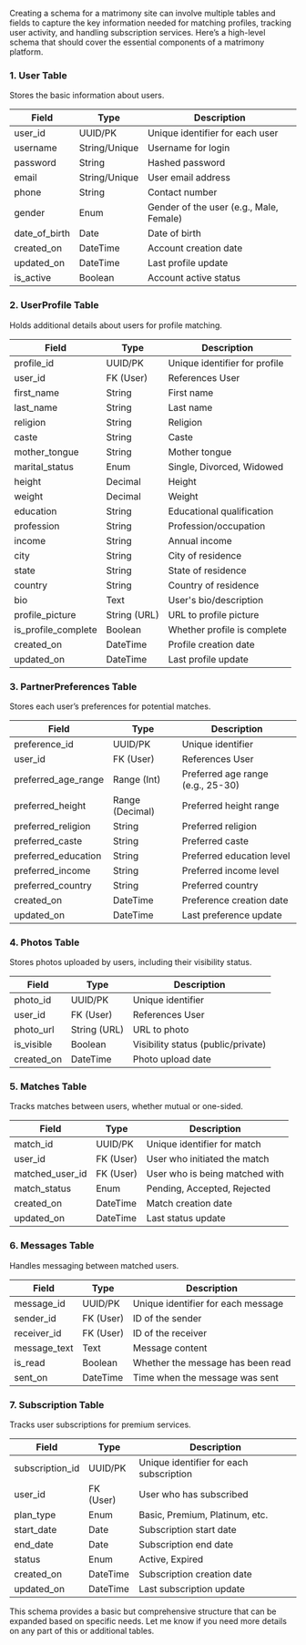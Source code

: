 Creating a schema for a matrimony site can involve multiple tables and fields to capture the key information needed for matching profiles, tracking user activity, and handling subscription services. Here’s a high-level schema that should cover the essential components of a matrimony platform.

### 1. User Table
Stores the basic information about users.

| Field            | Type           | Description                                 |
|------------------|----------------|---------------------------------------------|
| user_id          | UUID/PK        | Unique identifier for each user             |
| username         | String/Unique  | Username for login                          |
| password         | String         | Hashed password                             |
| email            | String/Unique  | User email address                          |
| phone            | String         | Contact number                              |
| gender           | Enum           | Gender of the user (e.g., Male, Female)     |
| date_of_birth    | Date           | Date of birth                               |
| created_on       | DateTime       | Account creation date                       |
| updated_on       | DateTime       | Last profile update                         |
| is_active        | Boolean        | Account active status                       |

### 2. UserProfile Table
Holds additional details about users for profile matching.

| Field                 | Type            | Description                                      |
|-----------------------|-----------------|--------------------------------------------------|
| profile_id            | UUID/PK         | Unique identifier for profile                    |
| user_id               | FK (User)       | References User                                  |
| first_name            | String          | First name                                       |
| last_name             | String          | Last name                                        |
| religion              | String          | Religion                                         |
| caste                 | String          | Caste                                            |
| mother_tongue         | String          | Mother tongue                                    |
| marital_status        | Enum            | Single, Divorced, Widowed                        |
| height                | Decimal         | Height                                           |
| weight                | Decimal         | Weight                                           |
| education             | String          | Educational qualification                         |
| profession            | String          | Profession/occupation                            |
| income                | String          | Annual income                                    |
| city                  | String          | City of residence                                |
| state                 | String          | State of residence                               |
| country               | String          | Country of residence                             |
| bio                   | Text            | User's bio/description                           |
| profile_picture       | String (URL)    | URL to profile picture                           |
| is_profile_complete   | Boolean         | Whether profile is complete                      |
| created_on            | DateTime        | Profile creation date                            |
| updated_on            | DateTime        | Last profile update                              |

### 3. PartnerPreferences Table
Stores each user’s preferences for potential matches.

| Field               | Type          | Description                                 |
|---------------------|---------------|---------------------------------------------|
| preference_id       | UUID/PK       | Unique identifier                           |
| user_id             | FK (User)     | References User                             |
| preferred_age_range | Range (Int)   | Preferred age range (e.g., 25-30)           |
| preferred_height    | Range (Decimal)| Preferred height range                      |
| preferred_religion  | String        | Preferred religion                          |
| preferred_caste     | String        | Preferred caste                             |
| preferred_education | String        | Preferred education level                   |
| preferred_income    | String        | Preferred income level                      |
| preferred_country   | String        | Preferred country                           |
| created_on          | DateTime      | Preference creation date                    |
| updated_on          | DateTime      | Last preference update                      |

### 4. Photos Table
Stores photos uploaded by users, including their visibility status.

| Field         | Type           | Description                            |
|---------------|----------------|----------------------------------------|
| photo_id      | UUID/PK        | Unique identifier                      |
| user_id       | FK (User)      | References User                        |
| photo_url     | String (URL)   | URL to photo                           |
| is_visible    | Boolean        | Visibility status (public/private)     |
| created_on    | DateTime       | Photo upload date                      |

### 5. Matches Table
Tracks matches between users, whether mutual or one-sided.

| Field           | Type            | Description                            |
|-----------------|-----------------|----------------------------------------|
| match_id        | UUID/PK         | Unique identifier for match            |
| user_id         | FK (User)       | User who initiated the match           |
| matched_user_id | FK (User)       | User who is being matched with         |
| match_status    | Enum            | Pending, Accepted, Rejected            |
| created_on      | DateTime        | Match creation date                    |
| updated_on      | DateTime        | Last status update                     |

### 6. Messages Table
Handles messaging between matched users.

| Field           | Type           | Description                            |
|-----------------|----------------|----------------------------------------|
| message_id      | UUID/PK        | Unique identifier for each message     |
| sender_id       | FK (User)      | ID of the sender                       |
| receiver_id     | FK (User)      | ID of the receiver                     |
| message_text    | Text           | Message content                        |
| is_read         | Boolean        | Whether the message has been read      |
| sent_on         | DateTime       | Time when the message was sent         |

### 7. Subscription Table
Tracks user subscriptions for premium services.

| Field            | Type          | Description                                  |
|------------------|---------------|----------------------------------------------|
| subscription_id  | UUID/PK       | Unique identifier for each subscription      |
| user_id          | FK (User)     | User who has subscribed                      |
| plan_type        | Enum          | Basic, Premium, Platinum, etc.               |
| start_date       | Date          | Subscription start date                      |
| end_date         | Date          | Subscription end date                        |
| status           | Enum          | Active, Expired                              |
| created_on       | DateTime      | Subscription creation date                   |
| updated_on       | DateTime      | Last subscription update                     |




This schema provides a basic but comprehensive structure that can be expanded based on specific needs. Let me know if you need more details on any part of this or additional tables.